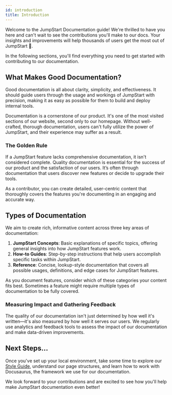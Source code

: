 ```yaml
---
id: introduction
title: Introduction
---
```


Welcome to the JumpStart Documentation guide! We're thrilled to have you here and can't wait to see the contributions you'll make to our docs. Your insights and improvements will help thousands of users get the most out of JumpStart 🚀.

In the following sections, you'll find everything you need to get started with contributing to our documentation. 

## What Makes Good Documentation?

Good documentation is all about clarity, simplicity, and effectiveness. It should guide users through the usage and workings of JumpStart with precision, making it as easy as possible for them to build and deploy internal tools.

Documentation is a cornerstone of our product. It's one of the most visited sections of our website, second only to our homepage. Without well-crafted, thorough documentation, users can't fully utilize the power of JumpStart, and their experience may suffer as a result.

### The Golden Rule

If a JumpStart feature lacks comprehensive documentation, it isn't considered complete. Quality documentation is essential for the success of our product and the satisfaction of our users. It’s often through documentation that users discover new features or decide to upgrade their tools.

As a contributor, you can create detailed, user-centric content that thoroughly covers the features you're documenting in an engaging and accurate way.

## Types of Documentation

We aim to create rich, informative content across three key areas of documentation:

1. **JumpStart Concepts**: Basic explanations of specific topics, offering general insights into how JumpStart features work.
2. **How-to Guides**: Step-by-step instructions that help users accomplish specific tasks within JumpStart.
3. **Reference**: Concise, lookup-style documentation that covers all possible usages, definitions, and edge cases for JumpStart features.

As you document features, consider which of these categories your content fits best. Sometimes a feature might require multiple types of documentation to be fully covered.

### Measuring Impact and Gathering Feedback

The quality of our documentation isn't just determined by how well it's written—it's also measured by how well it serves our users. We regularly use analytics and feedback tools to assess the impact of our documentation and make data-driven improvements.

## Next Steps...

Once you've set up your local environment, take some time to explore our [Style Guide](/docs/contributing-guide/documentation-guidelines/style-guide), understand our page structures, and learn how to work with Docusaurus, the framework we use for our documentation.

We look forward to your contributions and are excited to see how you'll help make JumpStart documentation even better!
